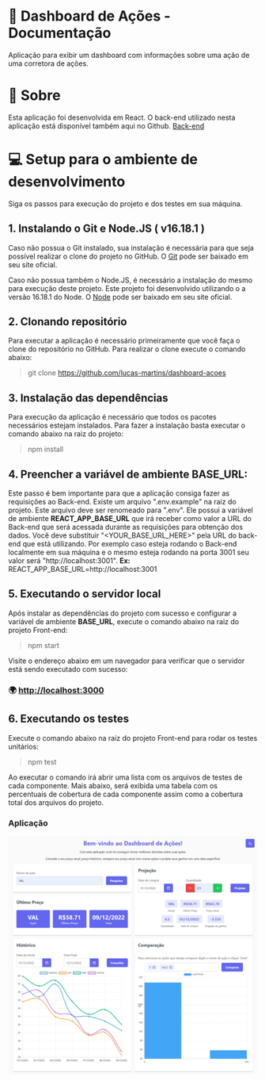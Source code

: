 # 📖 Dashboard de Ações - Documentação
Aplicação para exibir um dashboard com informações sobre uma ação de uma corretora de ações.

# 🔖 Sobre

Esta aplicação foi desenvolvida em React. O back-end utilizado nesta aplicação está disponível também aqui no Github. [Back-end](https://github.com/Alive-App/hiring-frontend/tree/main/server)

# 💻 Setup para o ambiente de desenvolvimento

Siga os passos para execução do projeto e dos testes em sua máquina.

## 1. Instalando o Git e Node.JS ( **v16.18.1** )

Caso não possua o Git instalado, sua instalação é necessária para que seja possível realizar o clone do projeto no GitHub. O [Git](https://git-scm.com/) pode ser baixado em seu site oficial.

Caso não possua também o Node.JS, é necessário a instalação do mesmo para execução deste projeto. Este projeto foi desenvolvido utilizando o a versão 16.18.1 do Node. O [Node](https://nodejs.org/en/) pode ser baixado em seu site oficial.

## 2. Clonando repositório

Para executar a aplicação é necessário primeiramente que você faça o clone do repositório no GitHub. Para realizar o clone execute o comando abaixo:
>git clone https://github.com/lucas-martins/dashboard-acoes

## 3. Instalação das dependências

Para execução da aplicação é necessário que todos os pacotes necessários estejam instalados. Para fazer a instalação basta executar o comando abaixo na raiz do projeto:
>npm install

## 4. Preencher a variável de ambiente **BASE_URL**:

Este passo é bem importante para que a aplicação consiga fazer as requisições ao Back-end. Existe um arquivo ".env.example" na raiz do projeto. Este arquivo deve ser renomeado para ".env". Ele possui a variável de ambiente **REACT_APP_BASE_URL** que irá receber como valor a URL do Back-end que será acessada durante as requisições para obtenção dos dados. Você deve substituir "<YOUR_BASE_URL_HERE>" pela URL do back-end que está utilizando.
Por exemplo caso esteja rodando o Back-end localmente em sua máquina e o mesmo esteja rodando na porta 3001 seu valor será "http://localhost:3001".
**Ex:** REACT_APP_BASE_URL=http://localhost:3001

## 5. Executando o servidor local

Após instalar as dependências do projeto com sucesso e configurar a variável de ambiente **BASE_URL**, execute o comando abaixo na raiz do projeto Front-end:

>npm start

Visite o endereço abaixo em um navegador para verificar que o servidor está sendo executado com sucesso:

### 🌍 <a href="http://localhost:3000">http://localhost:3000</a>

## 6. Executando os testes

Execute o comando abaixo na raiz do projeto Front-end para rodar os testes unitários:

>npm test

Ao executar o comando irá abrir uma lista com os arquivos de testes de cada componente. Mais abaixo, será exibida uma tabela com os percentuais de cobertura de cada componente assim como a cobertura total dos arquivos do projeto.

### Aplicação

![Print](public/print_theme_light.jpg?raw=true)
